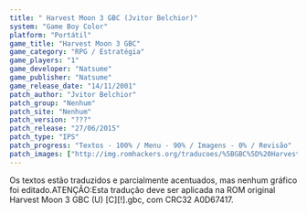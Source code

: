 ```yaml
---
title: " Harvest Moon 3 GBC (Jvitor Belchior)"
system: "Game Boy Color"
platform: "Portátil"
game_title: "Harvest Moon 3 GBC"
game_category: "RPG / Estratégia"
game_players: "1"
game_developer: "Natsume"
game_publisher: "Natsume"
game_release_date: "14/11/2001"
patch_author: "Jvitor Belchior"
patch_group: "Nenhum"
patch_site: "Nenhum"
patch_version: "???"
patch_release: "27/06/2015"
patch_type: "IPS"
patch_progress: "Textos - 100% / Menu - 90% / Imagens - 0% / Revisão"
patch_images: ["http://img.romhackers.org/traducoes/%5BGBC%5D%20Harvest%20Moon%203%20GBC%20-%20Jvitor%20Belchior%20-%201.png","http://img.romhackers.org/traducoes/%5BGBC%5D%20Harvest%20Moon%203%20GBC%20-%20Jvitor%20Belchior%20-%202.png","http://img.romhackers.org/traducoes/%5BGBC%5D%20Harvest%20Moon%203%20GBC%20-%20Jvitor%20Belchior%20-%203.png"]
---
```

Os textos estão traduzidos e parcialmente acentuados, mas nenhum gráfico foi editado.ATENÇÃO:Esta tradução deve ser aplicada na ROM original Harvest Moon 3 GBC (U) [C][!].gbc, com CRC32 A0D67417.
